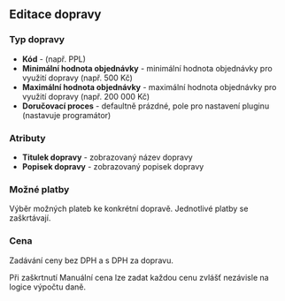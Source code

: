 ## Editace dopravy

### Typ dopravy

+ **Kód** - (např. PPL)
+ **Minimální hodnota objednávky** - minimální hodnota objednávky pro využití dopravy (např. 500 Kč)
+ **Maximální hodnota objednávky** - maximální hodnota objednávky pro využití dopravy (např. 200 000 Kč)
+ **Doručovací proces** - defaultně prázdné, pole pro nastavení pluginu (nastavuje programátor)


### Atributy

+ **Titulek dopravy** - zobrazovaný název dopravy
+ **Popisek dopravy** - zobrazovaný popisek dopravy


### Možné platby

Výběr možných plateb ke konkrétní dopravě. Jednotlivé platby se zaškrtávají.


### Cena

Zadávání ceny bez DPH a s DPH za dopravu.

Při zaškrtnutí Manuální cena lze zadat každou cenu zvlášť nezávisle na logice výpočtu daně.